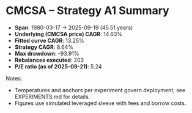 # CMCSA – Strategy A1 Summary

- **Span**: 1980-03-17 → 2025-09-19 (45.51 years)
- **Underlying (CMCSA price) CAGR**: 14.63%
- **Fitted curve CAGR**: 13.25%
- **Strategy CAGR**: 8.64%
- **Max drawdown**: -93.91%
- **Rebalances executed**: 203
- **P/E ratio (as of 2025-09-21)**: 5.24

Notes:

- Temperatures and anchors per experiment govern deployment; see EXPERIMENTS.md for details.
- Figures use simulated leveraged sleeve with fees and borrow costs.

